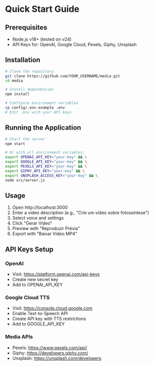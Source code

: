# Quick Start Guide

## Prerequisites
- Node.js v18+ (tested on v24)
- API Keys for: OpenAI, Google Cloud, Pexels, Giphy, Unsplash

## Installation

```bash
# Clone the repository
git clone https://github.com/YOUR_USERNAME/media.git
cd media

# Install dependencies
npm install

# Configure environment variables
cp config/.env.example .env
# Edit .env with your API keys
```

## Running the Application

```bash
# Start the server
npm start

# Or with all environment variables:
export OPENAI_API_KEY="your-key" && \
export GOOGLE_API_KEY="your-key" && \
export PEXELS_API_KEY="your-key" && \
export GIPHY_API_KEY="your-key" && \
export UNSPLASH_ACCESS_KEY="your-key" && \
node src/server.js
```

## Usage

1. Open http://localhost:3000
2. Enter a video description (e.g., "Crie um vídeo sobre fotossíntese")
3. Select voice and settings
4. Click "Gerar Vídeo"
5. Preview with "Reproduzir Prévia"
6. Export with "Baixar Vídeo MP4"

## API Keys Setup

### OpenAI
- Visit: https://platform.openai.com/api-keys
- Create new secret key
- Add to OPENAI_API_KEY

### Google Cloud TTS
- Visit: https://console.cloud.google.com
- Enable Text-to-Speech API
- Create API key with TTS restrictions
- Add to GOOGLE_API_KEY

### Media APIs
- Pexels: https://www.pexels.com/api/
- Giphy: https://developers.giphy.com/
- Unsplash: https://unsplash.com/developers